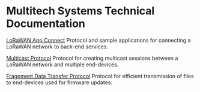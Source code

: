 # Multitech Systems Technical Documentation

[LoRaWAN App Connect](lorawan-app-connect) Protocol and sample applications for connecting a LoRaWAN network to back-end services.

[Multicast Protocol](multicast) Protocol for creating multicast sessions between a LoRaWAN network and multiple end-devices.

[Fragement Data Transfer Protocol](fragmentation) Protocol for efficient transmission of files to end-devices used for firmware updates. 
